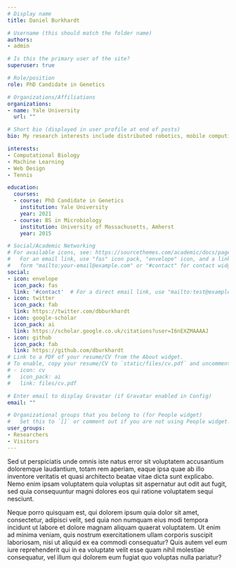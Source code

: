```yaml
---
# Display name
title: Daniel Burkhardt

# Username (this should match the folder name)
authors:
- admin

# Is this the primary user of the site?
superuser: true

# Role/position
role: PhD Candidate in Genetics

# Organizations/Affiliations
organizations:
- name: Yale University
  url: ""

# Short bio (displayed in user profile at end of posts)
bio: My research interests include distributed robotics, mobile computing and programmable matter.

interests:
- Computational Biology
- Machine Learning
- Web Design
- Tennis

education:
  courses:
  - course: PhD Candidate in Genetics
    institution: Yale University
    year: 2021
  - course: BS in Microbiology
    institution: University of Massachusetts, Amherst
    year: 2015

# Social/Academic Networking
# For available icons, see: https://sourcethemes.com/academic/docs/page-builder/#icons
#   For an email link, use "fas" icon pack, "envelope" icon, and a link in the
#   form "mailto:your-email@example.com" or "#contact" for contact widget.
social:
- icon: envelope
  icon_pack: fas
  link: '#contact'  # For a direct email link, use "mailto:test@example.org".
- icon: twitter
  icon_pack: fab
  link: https://twitter.com/dbburkhardt
- icon: google-scholar
  icon_pack: ai
  link: https://scholar.google.co.uk/citations?user=I6nEXZMAAAAJ
- icon: github
  icon_pack: fab
  link: https://github.com/dburkhardt
# Link to a PDF of your resume/CV from the About widget.
# To enable, copy your resume/CV to `static/files/cv.pdf` and uncomment the lines below.
# - icon: cv
#   icon_pack: ai
#   link: files/cv.pdf

# Enter email to display Gravatar (if Gravatar enabled in Config)
email: ""

# Organizational groups that you belong to (for People widget)
#   Set this to `[]` or comment out if you are not using People widget.
user_groups:
- Researchers
- Visitors
---
```


Sed ut perspiciatis unde omnis iste natus error sit voluptatem accusantium doloremque laudantium, totam rem aperiam, eaque ipsa quae ab illo inventore veritatis et quasi architecto beatae vitae dicta sunt explicabo. Nemo enim ipsam voluptatem quia voluptas sit aspernatur aut odit aut fugit, sed quia consequuntur magni dolores eos qui ratione voluptatem sequi nesciunt.

Neque porro quisquam est, qui dolorem ipsum quia dolor sit amet, consectetur, adipisci velit, sed quia non numquam eius modi tempora incidunt ut labore et dolore magnam aliquam quaerat voluptatem. Ut enim ad minima veniam, quis nostrum exercitationem ullam corporis suscipit laboriosam, nisi ut aliquid ex ea commodi consequatur? Quis autem vel eum iure reprehenderit qui in ea voluptate velit esse quam nihil molestiae consequatur, vel illum qui dolorem eum fugiat quo voluptas nulla pariatur?
